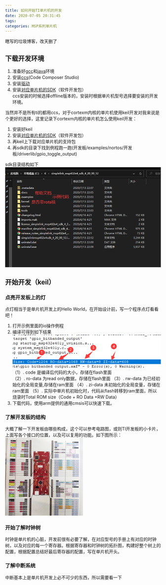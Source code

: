 ```yaml
---
title: 如何开始TI单片机的开发
date: 2020-07-05 20:31:45
tags:
categories: MSP系列单片机
---
```


<p align-"center">
    瞎写的垃圾博客，改天删了
</p>

<!--more-->

## 下载开发环境

1. 准备好[gcc](https://osdn.net/projects/mingw/releases/)和[java](https://www.java.com/en/download/manual.jsp)环境
2. 安装[ccs](http://software-dl.ti.com/ccs/esd/documents/ccs_downloads.html)(Code Composer Studio)  
3. 安装[驱动](http://www.ti.com/tool/download/SMARTRFTM-STUDIO)
4. 安装[对应单片机的SDK](https://www.ti.com.cn/zh-cn/design-resources/embedded-development/embedded-software.html)（软件开发包）  
ccs安装的时候选择offline版本的，安装时根据单片机型号选择要安装的开发环境。

当然并不是所有ti的都用ccs，对于cortexm内核的单片机使用keil开发对我来说是个更好的选择，这里记录下cortexm内核的单片机怎么使用keil开发：
1. 安装好keil
2. 安装[对应单片机的SDK](https://www.ti.com.cn/zh-cn/design-resources/embedded-development/embedded-software.html)（软件开发包） 
3. 再keil上下载对应单片机的支持包
4. 再sdk的目录下找到例程跑一跑(开发板/examples/nortos/开发板/driverlib/gpio_toggle_output)

sdk目录结构如下
![](https://raw.githubusercontent.com/ThomasZB/picture/master/msp430_structer.png)


## 开始开发（keil）
### 点亮开发板上的灯
点灯相当于是单片机开发上的Hello World，在开始设计前，写一个程序点灯看看吧！


1. 打开示例里面的io操作例程  
2. 编译可得到如下结果
![](https://raw.githubusercontent.com/ThomasZB/picture/master/mdk_program.png)  
    （1）. code 是编译后代码的大小，存储在flash里面  
    （2）. ro-data 为read only数据，存储在flash里面
    （3）. rw-data 为已经初始化的全局变量,存储在ram里面
    （4）. zi-data 未初始化的全局变量，存储在ram里面
    （5）. 实际中单片机初始化时，代码从flash转移到ram里面，所以烧录时Total ROM size（Code + RO Data +RW Data）
3. 下载代码，使用arm提供的通用cmsis可以快速下载。
### 了解开发板的结构
大概了解一下开发板由哪些构成，这个可以参考电路图，或则TI开发板的小卡片，上面写各个接口的位置，以及可以复用的功能。如下图所示：  
<img src="https://raw.githubusercontent.com/ThomasZB/picture/master/msp432launchpad.jpg" width = 50% height = 50% />  
### 开始了解时钟树
时钟是单片机的心脏，开发前很有必要了解，在对应型号的手册上有对应的时钟树，以及对应的每一个寄存器。根据寄存器和时钟树的拓扑图，构建好整个树上的配置，根据配置总结好最后寄存器的配置，写在单片机开头。
### 了解中断系统
中断基本上是单片机开发上必不可少的东西，所以需要看一下
